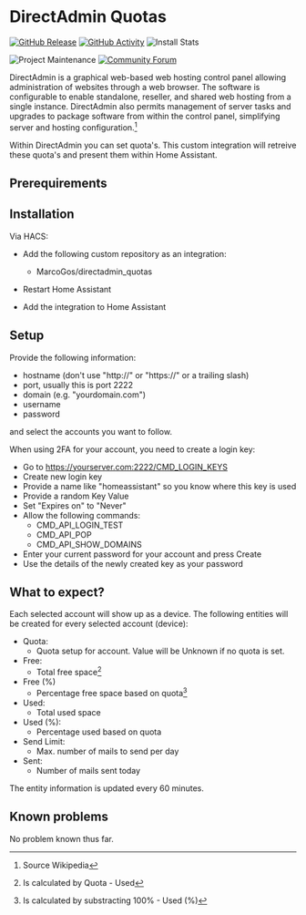 # DirectAdmin Quotas

[![GitHub Release][releases-shield]][releases]
[![GitHub Activity][commits-shield]][commits]
![Install Stats][stats]

![Project Maintenance][maintenance-shield]
[![Community Forum][forum-shield]][forum]

DirectAdmin is a graphical web-based web hosting control panel allowing administration of websites through a web browser. The software is configurable to enable standalone, reseller, and shared web hosting from a single instance. DirectAdmin also permits management of server tasks and upgrades to package software from within the control panel, simplifying server and hosting configuration.[^3]

Within DirectAdmin you can set quota's. This custom integration will retreive these quota's and present them within Home Assistant.

## Prerequirements


## Installation

Via HACS:

- Add the following custom repository as an integration:

    - MarcoGos/directadmin_quotas

- Restart Home Assistant

- Add the integration to Home Assistant

## Setup

Provide the following information:

- hostname (don't use "http://" or "https://" or a trailing slash)
- port, usually this is port 2222
- domain (e.g. "yourdomain.com")
- username
- password

and select the accounts you want to follow.

When using 2FA for your account, you need to create a login key:

- Go to https://yourserver.com:2222/CMD_LOGIN_KEYS
- Create new login key
- Provide a name like "homeassistant" so you know where this key is used
- Provide a random Key Value
- Set "Expires on" to "Never"
- Allow the following commands:
  - CMD_API_LOGIN_TEST
  - CMD_API_POP
  - CMD_API_SHOW_DOMAINS
- Enter your current password for your account and press Create
- Use the details of the newly created key as your password

## What to expect?

Each selected account will show up as a device.
The following entities will be created for every selected account (device):

- Quota:
    - Quota setup for account. Value will be Unknown if no quota is set.
- Free:
    - Total free space[^1]
- Free (%)
    - Percentage free space based on quota[^2]
- Used:
    - Total used space
- Used (%): 
    - Percentage used based on quota
- Send Limit:
    - Max. number of mails to send per day
- Sent:
    - Number of mails sent today

The entity information is updated every 60 minutes.

## Known problems

No problem known thus far.

[^1]: Is calculated by Quota - Used
[^2]: Is calculated by substracting 100% - Used (%)
[^3]: Source Wikipedia

[commits-shield]: https://img.shields.io/github/commit-activity/y/MarcoGos/directadmin_quotas.svg?style=for-the-badge
[commits]: https://github.com/MarcoGos/directadmin_quotas/commits/main
[forum-shield]: https://img.shields.io/badge/community-forum-brightgreen.svg?style=for-the-badge
[forum]: https://community.home-assistant.io/
[maintenance-shield]: https://img.shields.io/badge/maintainer-%40MarcoGos-blue.svg?style=for-the-badge
[releases-shield]: https://img.shields.io/github/release/MarcoGos/directadmin_quotas.svg?style=for-the-badge
[releases]: https://github.com/MarcoGos/directadmin_quotas/releases
[stats]: https://img.shields.io/badge/dynamic/json?color=41BDF5&logo=home-assistant&label=integration%20usage&suffix=%20installs&cacheSeconds=15600&url=https://analytics.home-assistant.io/custom_integrations.json&query=$.directadmin_quotas.total&style=for-the-badge

